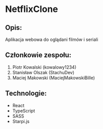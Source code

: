 # NetflixClone 
## Opis:
Aplikacja webowa do oglądani filmów i seriali
## Członkowie zespołu:
1. Piotr Kowalski (kowalowy1234)
2. Stanisław Olszak (StachuDev)
3. Maciej Makowski (MaciejMakowskiBille)

## Technologie:
- React
- TypeScript
- SASS
- Starpi.js